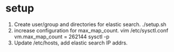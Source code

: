 # setup
1. Create user/group and directories for elastic search.
./setup.sh
2. increase configuration for max_map_count.
vim /etc/sysctl.conf
vm.max_map_count = 262144
sysctl -p
3. Update /etc/hosts, add elastic search IP addrs.
